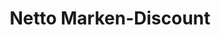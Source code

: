 ---
title: "Netto Marken-Discount"
url: /dortmund/netto-marken-discount-geismerg/
shop: Supermarkt
---